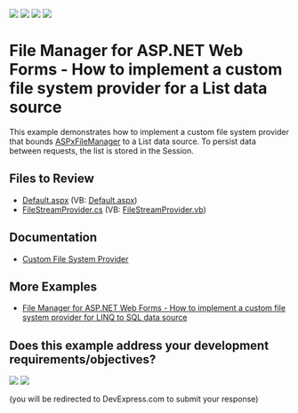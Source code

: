 <!-- default badges list -->
![](https://img.shields.io/endpoint?url=https://codecentral.devexpress.com/api/v1/VersionRange/128554543/24.2.1%2B)
[![](https://img.shields.io/badge/Open_in_DevExpress_Support_Center-FF7200?style=flat-square&logo=DevExpress&logoColor=white)](https://supportcenter.devexpress.com/ticket/details/E5024)
[![](https://img.shields.io/badge/📖_How_to_use_DevExpress_Examples-e9f6fc?style=flat-square)](https://docs.devexpress.com/GeneralInformation/403183)
[![](https://img.shields.io/badge/💬_Leave_Feedback-feecdd?style=flat-square)](#does-this-example-address-your-development-requirementsobjectives)
<!-- default badges end -->

# File Manager for ASP.NET Web Forms - How to implement a custom file system provider for a List data source

This example demonstrates how to implement a custom file system provider that bounds [ASPxFileManager](https://docs.devexpress.com/AspNet/DevExpress.Web.ASPxFileManager) to a List data source. To persist data between requests, the list is stored in the Session.
## Files to Review

* [Default.aspx](./CS/WebApplication2/Default.aspx) (VB: [Default.aspx](./VB/WebApplication2/Default.aspx))
* [FileStreamProvider.cs](./CS/WebApplication2/FileStreamProvider.cs) (VB: [FileStreamProvider.vb](./VB/WebApplication2/FileStreamProvider.vb))

## Documentation

* [Custom File System Provider](https://docs.devexpress.com/AspNet/9907/components/file-management/file-manager/concepts/file-system-providers/custom-file-system-provider)

## More Examples

* [File Manager for ASP.NET Web Forms - How to implement a custom file system provider for LINQ to SQL data source](https://github.com/DevExpress-Examples/asp-net-web-forms-file-manager-linq-to-sql-custom-file-system-provider)
<!-- feedback -->
## Does this example address your development requirements/objectives?

[<img src="https://www.devexpress.com/support/examples/i/yes-button.svg"/>](https://www.devexpress.com/support/examples/survey.xml?utm_source=github&utm_campaign=asp-net-web-forms-file-manager-list-custom-file-system-provider&~~~was_helpful=yes) [<img src="https://www.devexpress.com/support/examples/i/no-button.svg"/>](https://www.devexpress.com/support/examples/survey.xml?utm_source=github&utm_campaign=asp-net-web-forms-file-manager-list-custom-file-system-provider&~~~was_helpful=no)

(you will be redirected to DevExpress.com to submit your response)
<!-- feedback end -->
